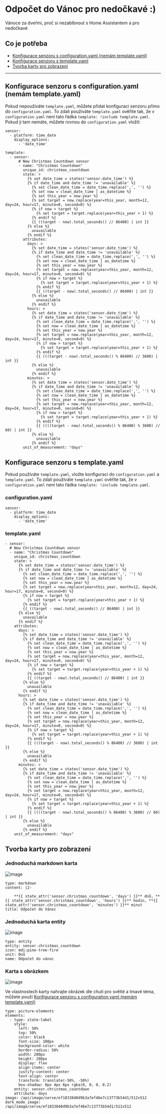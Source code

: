 # Odpočet do Vánoc pro nedočkavé :)

Vánoce za dveřmi, proč si nezablbnout s Home Assistantem a pro nedočkavé 

## Co je potřeba

- [Konfigurace senzoru s configuration.yaml (nemám template.yaml)](#konfigurace-senzoru-s-configurationyaml-nem%C3%A1m-templateyaml)
- [Konfigurace senzoru s template.yaml](#konfigurace-senzoru-s-templateyaml)
- [Tvorba karty pro zobrazení](#tvorba-karty-pro-zobrazen%C3%AD)

---

## Konfigurace senzoru s configuration.yaml (nemám template.yaml)

Pokud nepoužíváte `template.yaml`, můžete přidat konfiguraci senzoru přímo do `configuration.yaml`. To zdali používáte `template.yaml` ověříte tak, že v `configuration.yaml` není tato řádka `template: !include template.yaml`. Pokud ji tam nemáte, můžete rovnou do `configuration.yaml` vložit:

```
sensor:
  - platform: time_date
    display_options:
      - 'date_time'

template:
  - sensor:
      # New Christmas Countdown sensor
      - name: "Christmas Countdown"
        unique_id: christmas_countdown
        state: >
          {% set date_time = states('sensor.date_time') %}
          {% if date_time and date_time != 'unavailable' %}
            {% set clean_date_time = date_time.replace(',', '') %}
            {% set now = clean_date_time | as_datetime %}
            {% set this_year = now.year %}
            {% set target = now.replace(year=this_year, month=12, day=24, hour=17, minute=0, second=0) %}
            {% if now > target %}
              {% set target = target.replace(year=this_year + 1) %}
            {% endif %}
            {{ ((target - now).total_seconds() // 86400) | int }}
          {% else %}
            unavailable
          {% endif %}
        attributes:
          days: >
            {% set date_time = states('sensor.date_time') %}
            {% if date_time and date_time != 'unavailable' %}
              {% set clean_date_time = date_time.replace(',', '') %}
              {% set now = clean_date_time | as_datetime %}
              {% set this_year = now.year %}
              {% set target = now.replace(year=this_year, month=12, day=24, hour=17, minute=0, second=0) %}
              {% if now > target %}
                {% set target = target.replace(year=this_year + 1) %}
              {% endif %}
              {{ ((target - now).total_seconds() // 86400) | int }}
            {% else %}
              unavailable
            {% endif %}
          hours: >
            {% set date_time = states('sensor.date_time') %}
            {% if date_time and date_time != 'unavailable' %}
              {% set clean_date_time = date_time.replace(',', '') %}
              {% set now = clean_date_time | as_datetime %}
              {% set this_year = now.year %}
              {% set target = now.replace(year=this_year, month=12, day=24, hour=17, minute=0, second=0) %}
              {% if now > target %}
                {% set target = target.replace(year=this_year + 1) %}
              {% endif %}
              {{ (((target - now).total_seconds() % 86400) // 3600) | int }}
            {% else %}
              unavailable
            {% endif %}
          minutes: >
            {% set date_time = states('sensor.date_time') %}
            {% if date_time and date_time != 'unavailable' %}
              {% set clean_date_time = date_time.replace(',', '') %}
              {% set now = clean_date_time | as_datetime %}
              {% set this_year = now.year %}
              {% set target = now.replace(year=this_year, month=12, day=24, hour=17, minute=0, second=0) %}
              {% if now > target %}
                {% set target = target.replace(year=this_year + 1) %}
              {% endif %}
              {{ ((((target - now).total_seconds() % 86400) % 3600) // 60) | int }}
            {% else %}
              unavailable
            {% endif %}
        unit_of_measurement: "days"
```


## Konfigurace senzoru s template.yaml

Pokud používáte `template.yaml`, vložte konfiguraci do `configuration.yaml` a `template.yaml`. To zdali používáte `template.yaml` ověříte tak, že v `configuration.yaml` není tato řádka `template: !include template.yaml`.

### configuration.yaml
```
sensor:
  - platform: time_date
    display_options:
      - 'date_time'
```
### template.yaml
```
- sensor:
  # New Christmas Countdown sensor
  - name: "Christmas Countdown"
    unique_id: christmas_countdown
    state: >
      {% set date_time = states('sensor.date_time') %}
      {% if date_time and date_time != 'unavailable' %}
        {% set clean_date_time = date_time.replace(',', '') %}
        {% set now = clean_date_time | as_datetime %}
        {% set this_year = now.year %}
        {% set target = now.replace(year=this_year, month=12, day=24, hour=17, minute=0, second=0) %}
        {% if now > target %}
          {% set target = target.replace(year=this_year + 1) %}
        {% endif %}
        {{ ((target - now).total_seconds() // 86400) | int }}
      {% else %}
        unavailable
      {% endif %}
    attributes:
      days: >
        {% set date_time = states('sensor.date_time') %}
        {% if date_time and date_time != 'unavailable' %}
          {% set clean_date_time = date_time.replace(',', '') %}
          {% set now = clean_date_time | as_datetime %}
          {% set this_year = now.year %}
          {% set target = now.replace(year=this_year, month=12, day=24, hour=17, minute=0, second=0) %}
          {% if now > target %}
            {% set target = target.replace(year=this_year + 1) %}
          {% endif %}
          {{ ((target - now).total_seconds() // 86400) | int }}
        {% else %}
          unavailable
        {% endif %}
      hours: >
        {% set date_time = states('sensor.date_time') %}
        {% if date_time and date_time != 'unavailable' %}
          {% set clean_date_time = date_time.replace(',', '') %}
          {% set now = clean_date_time | as_datetime %}
          {% set this_year = now.year %}
          {% set target = now.replace(year=this_year, month=12, day=24, hour=17, minute=0, second=0) %}
          {% if now > target %}
            {% set target = target.replace(year=this_year + 1) %}
          {% endif %}
          {{ (((target - now).total_seconds() % 86400) // 3600) | int }}
        {% else %}
          unavailable
        {% endif %}
      minutes: >
        {% set date_time = states('sensor.date_time') %}
        {% if date_time and date_time != 'unavailable' %}
          {% set clean_date_time = date_time.replace(',', '') %}
          {% set now = clean_date_time | as_datetime %}
          {% set this_year = now.year %}
          {% set target = now.replace(year=this_year, month=12, day=24, hour=17, minute=0, second=0) %}
          {% if now > target %}
            {% set target = target.replace(year=this_year + 1) %}
          {% endif %}
          {{ ((((target - now).total_seconds() % 86400) % 3600) // 60) | int }}
        {% else %}
          unavailable
        {% endif %}
    unit_of_measurement: "days"
```
## Tvorba karty pro zobrazení

### Jednoduchá markdown karta
![image](https://github.com/user-attachments/assets/05d9efa6-6197-430b-bb1c-f7cb460559f4)

```
type: markdown
content: |2-

    **{{ state_attr('sensor.christmas_countdown', 'days') }}** dnů, **{{ state_attr('sensor.christmas_countdown', 'hours') }}** hodin, **{{ state_attr('sensor.christmas_countdown', 'minutes') }}** minut
title: Odpočet do Vánoc
```

### Jednoduchá karta entity
![image](https://github.com/user-attachments/assets/febfa6ea-9c97-4bd4-b968-76444dc49a43)

```
type: entity
entity: sensor.christmas_countdown
icon: mdi:pine-tree-fire
unit: Dnů
name: Odpočet do vánoc
```

### Karta s obrázkem
![image](https://github.com/user-attachments/assets/7530a1ea-f3f8-49f4-aabc-ccfceb63ae6a)

Ve vlastnostech karty nahrajte obrázek dle chuti pro světlé a tmavé téma, můžete použí [Konfigurace senzoru s configuration.yaml (nemám template.yaml)](#konfigurace-senzoru-s-configurationyaml-nem%C3%A1m-templateyaml)     

```
type: picture-elements
elements:
  - type: state-label
    style:
      left: 50%
      top: 50%
      color: black
      font-size: 100px
      background-color: white
      border-radius: 50%
      width: 200px
      height: 200px
      display: flex
      align-items: center
      justify-content: center
      text-align: center
      transform: translate(-50%, -50%)
      box-shadow: 0px 4px 6px rgba(0, 0, 0, 0.2)
    entity: sensor.christmas_countdown
    attribute: days
image: /api/image/serve/ef1833840d9b3a7ef46e7c13773b54d1/512x512
dark_mode_image: /api/image/serve/ef1833840d9b3a7ef46e7c13773b54d1/512x512
```
